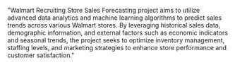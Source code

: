 "Walmart Recruiting Store Sales Forecasting project aims to utilize advanced data analytics and machine learning algorithms to predict sales trends across various Walmart stores. By leveraging historical sales data, demographic information, and external factors such as economic indicators and seasonal trends, the project seeks to optimize inventory management, staffing levels, and marketing strategies to enhance store performance and customer satisfaction."
